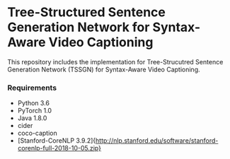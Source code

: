 # Tree-Structured Sentence Generation Network for Syntax-Aware Video Captioning

This repository includes the implementation for Tree-Strucutred Sentence Generation Network (TSSGN) for Syntax-Aware Video Captioning.



### Requirements
* Python 3.6
* PyTorch 1.0
* Java 1.8.0
* cider
* coco-caption
* [Stanford-CoreNLP 3.9.2]{http://nlp.stanford.edu/software/stanford-corenlp-full-2018-10-05.zip} 
